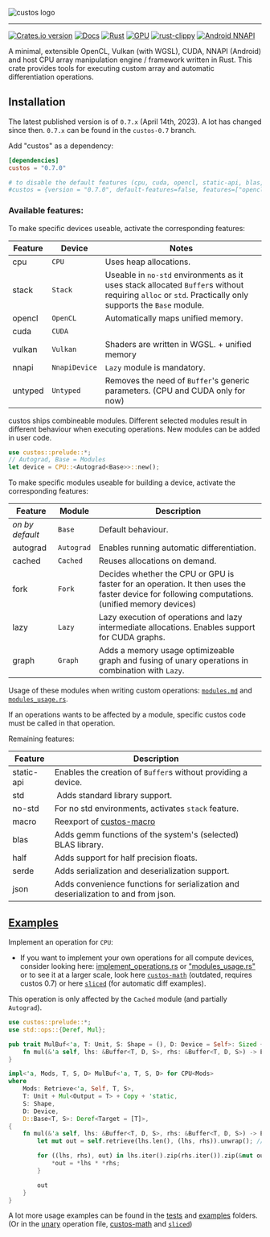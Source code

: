 ![custos logo](assets/custos.png)

<hr/>

[![Crates.io version](https://img.shields.io/crates/v/custos.svg)](https://crates.io/crates/custos)
[![Docs](https://docs.rs/custos/badge.svg?version=0.7.0)](https://docs.rs/custos/0.7.0/custos/)
[![Rust](https://github.com/elftausend/custos/actions/workflows/rust.yml/badge.svg)](https://github.com/elftausend/custos/actions/workflows/rust.yml)
[![GPU](https://github.com/elftausend/custos/actions/workflows/gpu.yml/badge.svg)](https://github.com/elftausend/custos/actions/workflows/gpu.yml)
[![rust-clippy](https://github.com/elftausend/custos/actions/workflows/rust-clippy.yml/badge.svg)](https://github.com/elftausend/custos/actions/workflows/rust-clippy.yml)
[![Android NNAPI](https://github.com/elftausend/custos/actions/workflows/android.yml/badge.svg)](https://github.com/elftausend/custos/actions/workflows/android.yml)

A minimal, extensible OpenCL, Vulkan (with WGSL), CUDA, NNAPI (Android) and host CPU array manipulation engine / framework written in Rust. 
This crate provides tools for executing custom array and automatic differentiation operations.<br>


## Installation

The latest published version is of `0.7.x` (April 14th, 2023). A lot has changed since then. `0.7.x` can be found in the `custos-0.7` branch.

Add "custos" as a dependency:
```toml
[dependencies]
custos = "0.7.0"

# to disable the default features (cpu, cuda, opencl, static-api, blas, macro) and use an own set of features:
#custos = {version = "0.7.0", default-features=false, features=["opencl", "blas"]}
```

### Available features: 

To make specific devices useable, activate the corresponding features:

Feature | Device | Notes
--- | --- | ---
cpu | `CPU` | Uses heap allocations.
stack | `Stack` | Useable in `no-std` environments as it uses stack allocated `Buffer`s without requiring `alloc` or `std`. Practically only supports the `Base` module.
opencl | `OpenCL` | Automatically maps unified memory. 
cuda | `CUDA` |
vulkan | `Vulkan` | Shaders are written in WGSL. + unified memory
nnapi | `NnapiDevice` | `Lazy` module is mandatory.
untyped | `Untyped` | Removes the need of `Buffer`'s generic parameters. (CPU and CUDA only for now)

custos ships combineable modules. Different selected modules result in different behaviour when executing operations.
New modules can be added in user code.
```rust
use custos::prelude::*; 
// Autograd, Base = Modules
let device = CPU::<Autograd<Base>>::new();
```
To make specific modules useable for building a device, activate the corresponding features:

Feature | Module | Description
--- | --- | ---
*on by default* | `Base` | Default behaviour.
autograd | `Autograd` | Enables running automatic differentiation.
cached | `Cached` | Reuses allocations on demand.
fork | `Fork` | Decides whether the CPU or GPU is faster for an operation. It then uses the faster device for following computations. (unified memory devices)
lazy | `Lazy` | Lazy execution of operations and lazy intermediate allocations. Enables support for CUDA graphs.
graph | `Graph` | Adds a memory usage optimizeable graph and fusing of unary operations in combination with `Lazy`.

Usage of these modules when writing custom operations: [`modules.md`](modules.md) and [`modules_usage.rs`](examples/modules_usage.rs).

If an operations wants to be affected by a module, specific custos code must be called in that operation.

Remaining features: 

Feature | Description
--- | --- 
static-api | Enables the creation of `Buffer`s without providing a device.
std | Adds standard library support.
no-std | For no std environments, activates `stack` feature.
macro | Reexport of [custos-macro]
blas | Adds gemm functions of the system's (selected) BLAS library.
half | Adds support for half precision floats.
serde | Adds serialization and deserialization support.
json | Adds convenience functions for serialization and deserialization to and from json.

[custos-macro]: https://github.com/elftausend/custos-macro

## [Examples]


[examples]: https://github.com/elftausend/custos/tree/main/examples
[unary]: https://github.com/elftausend/custos/blob/main/src/unary.rs

Implement an operation for `CPU`:<br>
- If you want to implement your own operations for all compute devices, consider looking here: [implement_operations.rs](examples/implement_operations.rs) or ["modules_usage.rs"](examples/modules_usage.rs)<br>
or to see it at a larger scale, look here [`custos-math`](https://github.com/elftausend/custos-math) (outdated, requires custos 0.7) or here [`sliced`](https://github.com/elftausend/sliced) (for automatic diff examples).

This operation is only affected by the `Cached` module (and partially `Autograd`).

```rust
use custos::prelude::*;
use std::ops::{Deref, Mul};

pub trait MulBuf<'a, T: Unit, S: Shape = (), D: Device = Self>: Sized + Device {
    fn mul(&'a self, lhs: &Buffer<T, D, S>, rhs: &Buffer<T, D, S>) -> Buffer<'a, T, Self, S>;
}

impl<'a, Mods, T, S, D> MulBuf<'a, T, S, D> for CPU<Mods>
where
    Mods: Retrieve<'a, Self, T, S>,
    T: Unit + Mul<Output = T> + Copy + 'static,
    S: Shape,
    D: Device,
    D::Base<T, S>: Deref<Target = [T]>,
{
    fn mul(&'a self, lhs: &Buffer<T, D, S>, rhs: &Buffer<T, D, S>) -> Buffer<'a, T, Self, S> {
        let mut out = self.retrieve(lhs.len(), (lhs, rhs)).unwrap(); // unwrap or return error (update trait)

        for ((lhs, rhs), out) in lhs.iter().zip(rhs.iter()).zip(&mut out) {
            *out = *lhs * *rhs;
        }

        out
    }
}
```

A lot more usage examples can be found in the [tests] and [examples] folders.
(Or in the [unary] operation file, [custos-math](https://github.com/elftausend/custos-math) and [`sliced`](https://github.com/elftausend/sliced))

[tests]: https://github.com/elftausend/custos/tree/main/tests